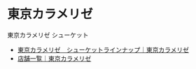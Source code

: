 # 東京カラメリゼ

東京カラメリゼ シューケット

- [東京カラメリゼ　シューケットラインナップ｜東京カラメリゼ](http://www.tokyo-carameliser.jp/tokyo_chouquette/)
- [店舗一覧｜東京カラメリゼ](http://www.tokyo-carameliser.jp/shop.php)
